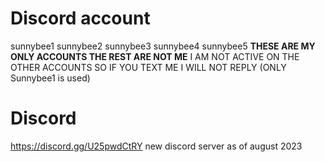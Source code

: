 # Discord account
sunnybee1
sunnybee2
sunnybee3
sunnybee4
sunnybee5
**THESE ARE MY ONLY ACCOUNTS THE REST ARE NOT ME**
I AM NOT ACTIVE ON THE OTHER ACCOUNTS SO IF YOU TEXT ME I WILL NOT REPLY (ONLY Sunnybee1 is used)
# Discord 
https://discord.gg/U25pwdCtRY
new discord server as of august 2023